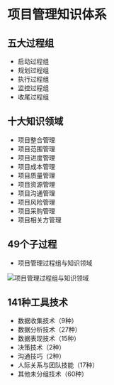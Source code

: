 # 项目管理知识体系


## 五大过程组

* 启动过程组
* 规划过程组
* 执行过程组
* 监控过程组
* 收尾过程组

## 十大知识领域

* 项目整合管理
* 项目范围管理
* 项目进度管理
* 项目成本管理
* 项目质量管理
* 项目资源管理
* 项目沟通管理
* 项目风险管理
* 项目采购管理
* 项目相关方管理

## 49个子过程

* 项目管理过程组与知识领域

![项目管理过程组与知识领域](https://github.com/liuhuachao/pmp/blob/master/%E5%9B%BE%E8%A1%A8%E9%99%84%E5%BD%95/%E8%A1%A81-4%E9%A1%B9%E7%9B%AE%E7%AE%A1%E7%90%86%E8%BF%87%E7%A8%8B%E7%BB%84%E4%B8%8E%E7%9F%A5%E8%AF%86%E9%A2%86%E5%9F%9F.png "项目管理过程组与知识领域")

## 141种工具技术

* 数据收集技术（9种）
* 数据分析技术（27种）
* 数据表现技术（15种）
* 决策技术（2种）
* 沟通技巧（2种）
* 人际关系与团队技能（17种）
* 其他未分组技术（60种）
